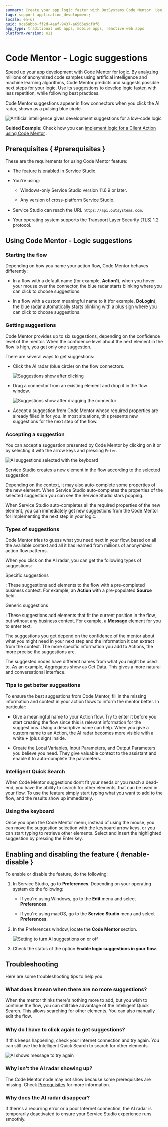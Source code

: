 ```yaml
---
summary: Create your app logic faster with OutSystems Code Mentor. Use AI-powered suggestions and add logic nodes automatically to your flow and boost your low-code development.
tags: support-application_development;
locale: en-us
guid: 9ca5abbb-ff2d-4aaf-9437-a6565e9df8f6
app_type: traditional web apps, mobile apps, reactive web apps
platform-version: o11
---
```


# Code Mentor - Logic suggestions

Speed up your app development with Code Mentor for logic. By analyzing millions
of anonymized code samples using artificial intelligence and machine learning
algorithms, Code Mentor predicts and suggests possible next steps for your
logic. Use its suggestions to develop logic faster, with less repetition, while
following best practices.

Code Mentor suggestions appear in flow connectors when you click the AI radar,
shown as a pulsing blue circle.

![Artificial intelligence gives development suggestions for a low-code
logic](images/ai-flow-service-studio-ss.gif)

<div class="info" markdown="1">

**Guided Example:** Check how you can [implement logic for a Client Action
using Code Mentor](ai-create-action.md) .

</div>

## Prerequisites { #prerequisites }

These are the requirements for using Code Mentor feature:

* The feature [is enabled](#enable-disable) in Service Studio.

* You're using:

    * Windows-only Service Studio version 11.6.9 or later.

    * Any version of cross-platform Service Studio.

* Service Studio can reach the URL `https://api.outsystems.com`.

* Your operating system supports the Transport Layer Security (TLS) 1.2
  protocol.

## Using Code Mentor - Logic suggestions

### Starting the flow

Depending on how you name your action flow, Code Mentor behaves differently:

* In a flow with a default name (for example, **Action1**), when you hover your
  mouse over the connector, the blue radar starts blinking where you can click
  to choose suggestions.

* In a flow with a custom meaningful name to it (for example, **DoLogin**), the
  blue radar automatically starts blinking with a plus sign where you can click
  to choose suggestions.

### Getting suggestions

Code Mentor provides up to six suggestions, depending on the confidence level
of the mentor. When the confidence level about the next element in the flow is
high, you get only one suggestion.

There are several ways to get suggestions:

* Click the AI radar (blue circle) on the flow connectors.

    ![Suggestions show after clicking](images/ai-flow-node-click-ss.png)

* Drag a connector from an existing element and drop it in the flow window.

    ![Suggestions show after dragging the connector](images/ai-flow-node-drag-ss.gif)

* Accept a suggestion from Code Mentor whose required properties are already
  filled in for you. In most situations, this presents new suggestions for the
  next step of the flow.

### Accepting a suggestion

You can accept a suggestion presented by Code Mentor by clicking on it or by
selecting it with the arrow keys and pressing `Enter`.

![AI suggestions selected with the keyboard](images/ai-flow-node-suggestion-ss.gif)

Service Studio creates a new element in the flow according to the selected
suggestion.

Depending on the context, it may also auto-complete some properties of the new
element. When Service Studio auto-completes the properties of the selected
suggestion you can see the Service Studio stars popping.

When Service Studio auto-completes all the required properties of the new
element, you can immediately get new suggestions from the Code Mentor for
implementing the next step in your logic.

### Types of suggestions

Code Mentor tries to guess what you need next in your flow, based on all the
available context and all it has learned from millions of anonymized action
flow patterns.

When you click on the AI radar, you can get the following types of suggestions:

Specific suggestions

:   These suggestions add elements to the flow with a pre-completed business
context. For example, an **Action** with a pre-populated **Source** field.

Generic suggestions

:   These suggestions add elements that fit the current position in the flow,
but without any business context. For example, a **Message** element for you to
enter text.

The suggestions you get depend on the confidence of the mentor about what you
might need in your next step and the information it can extract from the
context. The more specific information you add to Actions, the more precise the
suggestions are.

<div class="info" markdown="1">

The suggested nodes have different names from what you might be used to. As an
example, Aggregates show as Get Data. This gives a more natural and
conversational interface.

</div>

### Tips to get better suggestions

To ensure the best suggestions from Code Mentor, fill in the missing
information and context in your action flows to inform the mentor better. In
particular:

* Give a meaningful name to your Action flow. Try to enter it before you start
  creating the flow since this is relevant information for the suggestions.
  Using a descriptive name can help. When you give a custom name to an Action,
  the AI radar becomes more visible with a white **+** (plus sign) inside.

* Create the Local Variables, Input Parameters, and Output Parameters you
  believe you need. They give valuable context to the assistant and enable it
  to auto-complete the parameters.

### Intelligent Quick Search

When Code Mentor suggestions don’t fit your needs or you reach a dead-end, you
have the ability to search for other elements, that can be used in your flow.
To use the feature simply start typing what you want to add to the flow, and
the results show up immediately.

### Using the keyboard

Once you open the Code Mentor menu, instead of using the mouse, you can move
the suggestion selection with the keyboard arrow keys, or you can start typing
to retrieve other elements. Select and insert the highlighted suggestion by
pressing the Enter key.

## Enabling and disabling the feature { #enable-disable }

To enable or disable the feature, do the following:

1. In Service Studio, go to **Preferences**. Depending on your operating system
   do the following:

    * If you're using Windows, go to the **Edit** menu and select
      **Preferences**.

    * If you're using macOS, go to the **Service Studio** menu and select
      **Preferences**.

1. In the Preferences window, locate the **Code Mentor** section.

    ![Setting to turn AI suggestions on or off](images/ai-flow-settings-ss.png)

1. Check the status of the option **Enable logic suggestions in your flow**.

## Troubleshooting

Here are some troubleshooting tips to help you.

### What does it mean when there are no more suggestions?

When the mentor thinks there's nothing more to add, but you wish to continue
the flow, you can still take advantage of the Intelligent Quick Search. This
allows searching for other elements. You can also manually edit the flow.

### Why do I have to click again to get suggestions?

If this keeps happening, check your internet connection and try again. You can
still use the Intelligent Quick Search to search for other elements.

![AI shows message to try again](images/ai-flow-ts-tryagain-ss.png)

### Why isn't the AI radar showing up?

The Code Mentor node may not show because some prerequisites are missing. Check
[Prerequisites](#prerequisites) for more information.

### Why does the AI radar disappear?

If there's a recurring error or a poor Internet connection, the AI radar is
temporarily deactivated to ensure your Service Studio experience runs smoothly.
